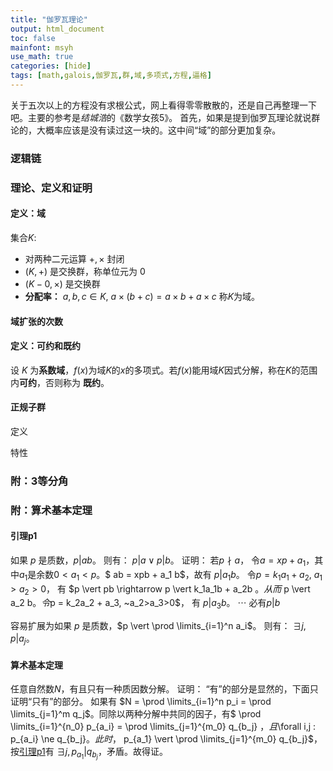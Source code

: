 ```yaml
---
title: "伽罗瓦理论"
output: html_document
toc: false
mainfont: msyh
use_math: true
categories: [hide]
tags: [math,galois,伽罗瓦,群,域,多项式,方程,逼格]
---
```

<meta http-equiv='Content-Type' content='text/html; charset=utf-8' />

关于五次以上的方程没有求根公式，网上看得零零散散的，还是自己再整理一下吧。主要的参考是*结城浩*的《数学女孩5》。
首先，如果是提到伽罗瓦理论就说群论的，大概率应该是没有读过这一块的。这中间“域”的部分更加复杂。



### 逻辑链


### 理论、定义和证明
#### 定义：域
集合$K$:
* 对两种二元运算 $+, \times$ 封闭
* $(K, +)$ 是交换群，称单位元为 $0$
* $(K-{0}, \times)$ 是交换群
* **分配率：** $a,b,c \in K, ~ a\times (b+c) = a\times b+ a\times c$
称$K$为域。

#### 域扩张的次数

#### 定义：可约和既约
设 $K$ 为**系数域**，$f(x)$为域$K$的$x$的多项式。若$f(x)$能用域$K$因式分解，称在$K$的范围内**可约**，否则称为 **既约**。



#### 正规子群
定义

特性

### 附：3等分角

### 附：算术基本定理
#### 引理p1
如果 $p$ 是质数，$p \vert ab$。 则有： $p \vert a \lor p \vert b$。
证明：
若$p \nmid a$， 令$a = xp + a_1$，其中$a_1$是余数$0<a_1<p$。$ ab = xpb + a_1 b$，故有 $p \vert a_1 b$。
令$p = k_1a_1 + a_2, ~a_1>a_2>0$， 有 $p \vert pb \rightarrow p \vert k_1a_1b + a_2b $。从而$ p \vert a_2 b$。
令$p = k_2a_2 + a_3, ~a_2>a_3>0$， 有 $p \vert a_3b$。
$\cdots$
必有$p|b$

容易扩展为如果 $p$ 是质数，$p \vert \prod \limits_{i=1}^n a_i$。 则有： $\exists j, p \vert a_j$。

#### 算术基本定理
任意自然数$N$，有且只有一种质因数分解。
证明：
“有”的部分是显然的，下面只证明“只有”的部分。
如果有 $N = \prod \limits_{i=1}^n p_i = \prod \limits_{j=1}^m q_j$。同除以两种分解中共同的因子，有$ \prod \limits_{i=1}^{n_0} p_{a_i} = \prod \limits_{j=1}^{m_0} q_{b_j} $，且$\forall i,j : p_{a_i} \ne q_{b_j}$。
此时，$ p_{a_1} \vert \prod \limits_{j=1}^{m_0} q_{b_j}$，按[引理p1](#引理p1)有 $\exists j , p_{a_1} \vert q_{b_j}$，矛盾。故得证。
